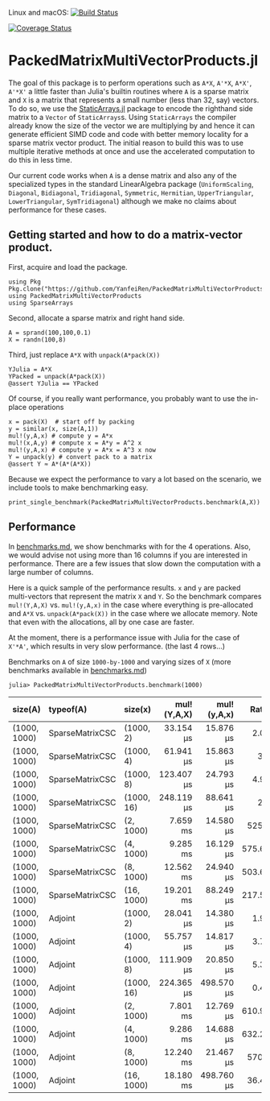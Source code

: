 Linux and macOS: [![Build Status](https://travis-ci.org/nassarhuda/PackedMatrixMultiVectorProducts.jl.svg?branch=master)](https://travis-ci.org/nassarhuda/PackedMatrixMultiVectorProducts.jl)

[![Coverage Status](https://coveralls.io/repos/nassarhuda/PackedMatrixMultiVectorProducts.jl/badge.svg?branch=master)](https://coveralls.io/r/nassarhuda/PackedMatrixMultiVectorProducts.jl?branch=master)

# PackedMatrixMultiVectorProducts.jl

The goal of this package is to perform operations such
as `A*X`, `A'*X`, `A*X'`, `A'*X'` a little faster than Julia's builtin routines
where `A` is a sparse matrix and `X` is a matrix that 
represents a small number (less than 32, say) vectors.
To do so, we use the [StaticArrays.jl](https://github.com/JuliaArrays/StaticArrays.jl) 
package to encode the righthand side matrix to
a `Vector` of `StaticArrays`s. Using `StaticArrays` the compiler already
know the size of the vector we are multiplying by and hence it can generate
efficient SIMD code and code with better memory locality for a sparse matrix
vector product. The initial reason to build this
was to use multiple iterative methods at once and use
the accelerated computation to do this in less time. 

Our current code works when `A` is a dense matrix and also any
of the specialized types in the standard LinearAlgebra package
(`UniformScaling`, `Diagonal`, `Bidiagonal`, `Tridiagonal`, `Symmetric`,
`Hermitian`, `UpperTriangular`, `LowerTriangular`, `SymTridiagonal`) although
we make no claims about performance for these cases.

## Getting started and how to do a matrix-vector product.

First, acquire and load the package. 
```
using Pkg
Pkg.clone("https://github.com/YanfeiRen/PackedMatrixMultiVectorProducts.jl")
using PackedMatrixMultiVectorProducts
using SparseArrays
```

Second, allocate a sparse matrix and right hand side.
```
A = sprand(100,100,0.1)
X = randn(100,8)
```

Third, just replace `A*X` with `unpack(A*pack(X))`
```
YJulia = A*X
YPacked = unpack(A*pack(X))
@assert YJulia == YPacked
```

Of course, if you really want performance, you probably want to use 
the in-place operations
```
x = pack(X)  # start off by packing
y = similar(x, size(A,1))
mul!(y,A,x) # compute y = A*x
mul!(x,A,y) # compute x = A*y = A^2 x
mul!(y,A,x) # compute y = A*x = A^3 x now
Y = unpack(y) # convert pack to a matrix 
@assert Y ≈ A*(A*(A*X))
```

Because we expect the performance to vary a lot based on the
scenario, we include tools to make benchmarking easy. 
```
print_single_benchmark(PackedMatrixMultiVectorProducts.benchmark(A,X))
```

## Performance
In [benchmarks.md](benchmarks.md), we show benchmarks with for the 4 operations.
Also, we would advise not using more than 16 columns if you are interested in
performance. There are a few issues that slow down the computation with a large
number of columns.

Here is a quick sample of the performance results.
`x` and `y` are packed multi-vectors that represent the matrix `X` and `Y`.
So the benchmark compares
`mul!(Y,A,X)` vs. `mul!(y,A,x)` in the case where everything is pre-allocated
and `A*X` vs. `unpack(A*pack(X))` in the case where we allocate memory. 
Note that even with the allocations, all by one case are faster. 

At the moment, there is a performance issue with Julia for the case
of `X'*A'`, which results in very slow performance. (the last 4 rows...)

Benchmarks on `A` of size `1000-by-1000` and varying sizes of `X` (more benchmarks available in [benchmarks.md](benchmarks.md))
```
julia> PackedMatrixMultiVectorProducts.benchmark(1000)
```

| size(A)      | typeof(A)       | size(x)    | mul!(Y,A,X) | mul!(y,A,x) |  Ratio | Julia's A*X | unpack(A*pack(X)) |  Ratio |
|:------------ |:--------------- |:---------- | -----------:| -----------:| ------:| -----------:| -----------------:| ------:|
| (1000, 1000) | SparseMatrixCSC | (1000, 2)  |   33.154 μs |   15.876 μs |   2.09 |   34.247 μs |         24.106 μs |   1.42 |
| (1000, 1000) | SparseMatrixCSC | (1000, 4)  |   61.941 μs |   15.863 μs |    3.9 |   62.732 μs |         27.364 μs |   2.29 |
| (1000, 1000) | SparseMatrixCSC | (1000, 8)  |  123.407 μs |   24.793 μs |   4.98 |  125.089 μs |         43.959 μs |   2.85 |
| (1000, 1000) | SparseMatrixCSC | (1000, 16) |  248.119 μs |   88.641 μs |    2.8 |  249.962 μs |        127.159 μs |   1.97 |
| (1000, 1000) | SparseMatrixCSC | (2, 1000)  |    7.659 ms |   14.580 μs |  525.3 |    7.646 ms |         21.465 μs | 356.23 |
| (1000, 1000) | SparseMatrixCSC | (4, 1000)  |    9.285 ms |   16.129 μs | 575.66 |    9.277 ms |         25.918 μs | 357.93 |
| (1000, 1000) | SparseMatrixCSC | (8, 1000)  |   12.562 ms |   24.940 μs | 503.69 |   12.564 ms |         40.525 μs | 310.02 |
| (1000, 1000) | SparseMatrixCSC | (16, 1000) |   19.201 ms |   88.249 μs | 217.58 |   19.200 ms |        120.361 μs | 159.52 |
| (1000, 1000) | Adjoint         | (1000, 2)  |   28.041 μs |   14.380 μs |   1.95 |   29.448 μs |         20.752 μs |   1.42 |
| (1000, 1000) | Adjoint         | (1000, 4)  |   55.757 μs |   14.817 μs |   3.76 |   57.497 μs |         29.225 μs |   1.97 |
| (1000, 1000) | Adjoint         | (1000, 8)  |  111.909 μs |   20.850 μs |   5.37 |  113.699 μs |         40.880 μs |   2.78 |
| (1000, 1000) | Adjoint         | (1000, 16) |  224.365 μs |  498.570 μs |   0.45 |  226.214 μs |        535.645 μs |   0.42 |
| (1000, 1000) | Adjoint         | (2, 1000)  |    7.801 ms |   12.769 μs | 610.93 |    7.786 ms |         20.492 μs | 379.94 |
| (1000, 1000) | Adjoint         | (4, 1000)  |    9.286 ms |   14.688 μs | 632.24 |    9.262 ms |         26.572 μs | 348.56 |
| (1000, 1000) | Adjoint         | (8, 1000)  |   12.240 ms |   21.467 μs |  570.2 |   12.232 ms |         38.212 μs |  320.1 |
| (1000, 1000) | Adjoint         | (16, 1000) |   18.180 ms |  498.760 μs |  36.45 |   18.196 ms |        529.596 μs |  34.36 |
```

